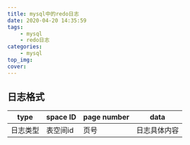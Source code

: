 ```yaml
---
title: mysql中的redo日志
date: 2020-04-20 14:35:59
tags:
    - mysql
    - redo日志
categories:
    - mysql
top_img:
cover:
---
```

<h2>日志格式</h2>

 type|space ID |page number | data
 ---|---|---|---
日志类型|表空间id|页号|日志具体内容 